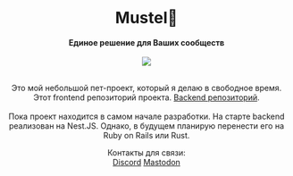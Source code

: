 <div align="center">
  <br>
  <h1>Mustel🌱</h1>
  <strong>Единое решение для Ваших сообществ</strong>
  <br/>
  <br/>
  <img src="https://cdn.discordapp.com/attachments/625424257672937472/1173345925603807324/firsttest.png?ex=65639e8c&is=6551298c&hm=aae86fc0dfce8dcd6dff56e660a2760b529e717c1f63b2a0e0b1ee0bc53f92ab&">
  <br/>
  <br/>
  <p align="center">
  Это мой небольшой пет-проект, который я делаю в свободное время.
   <br/>
   Этот frontend репозиторий проекта. <a href='https://github.com/nimscore/mustel'>Backend репозиторий</a>.
   <br/>
   <br/>
   Пока проект находится в самом начале разработки. На старте backend реализован на Nest.JS. Однако, в будущем планирую перенести его на Ruby on Rails или Rust.
  </p>
  <p align="center">
  Контакты для связи:
  <br/>
  <a href='https://discord.com/users/.nims/'>Discord</a> <a href='https://sudoers.pro/@nims'>Mastodon</a>
  </p>
</div>
<br>
